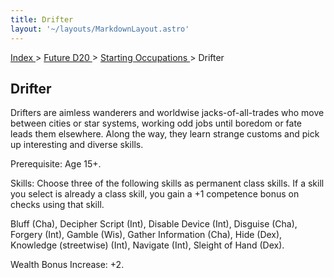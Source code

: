 ```yaml
---
title: Drifter
layout: '~/layouts/MarkdownLayout.astro'
---
```


[ Index ](/) > [ Future D20 ](/future.d20.srd) > [ Starting Occupations ](/future.d20.srd/starting) > Drifter

##  Drifter

Drifters are aimless wanderers and worldwise jacks-of-all-trades who move
between cities or star systems, working odd jobs until boredom or fate leads
them elsewhere. Along the way, they learn strange customs and pick up
interesting and diverse skills.

Prerequisite: Age 15+.

Skills: Choose three of the following skills as permanent class skills. If a
skill you select is already a class skill, you gain a +1 competence bonus on
checks using that skill.

Bluff (Cha), Decipher Script (Int), Disable Device (Int), Disguise (Cha),
Forgery (Int), Gamble (Wis), Gather Information (Cha), Hide (Dex), Knowledge
(streetwise) (Int), Navigate (Int), Sleight of Hand (Dex).

Wealth Bonus Increase: +2.

